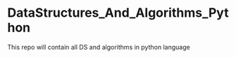 # DataStructures_And_Algorithms_Python
This repo will contain all DS and algorithms in python language
